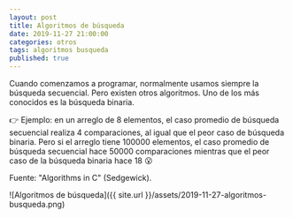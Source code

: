 ```yaml
---
layout: post
title: Algoritmos de búsqueda
date: 2019-11-27 21:00:00
categories: otros
tags: algoritmos busqueda
published: true
---
```


Cuando comenzamos a programar, normalmente usamos siempre la búsqueda secuencial. Pero existen otros algoritmos. Uno de los más conocidos es la búsqueda binaria.

👉 Ejemplo: en un arreglo de 8 elementos, el caso promedio de búsqueda secuencial realiza 4 comparaciones, al igual que el peor caso de búsqueda binaria. Pero si el arreglo tiene 100000 elementos, el caso promedio de búsqueda secuencial hace 50000 comparaciones mientras que el peor caso de la búsqueda binaria hace 18 😮

Fuente: "Algorithms in C" (Sedgewick). 

![Algoritmos de búsqueda]({{ site.url }}/assets/2019-11-27-algoritmos-busqueda.png)
